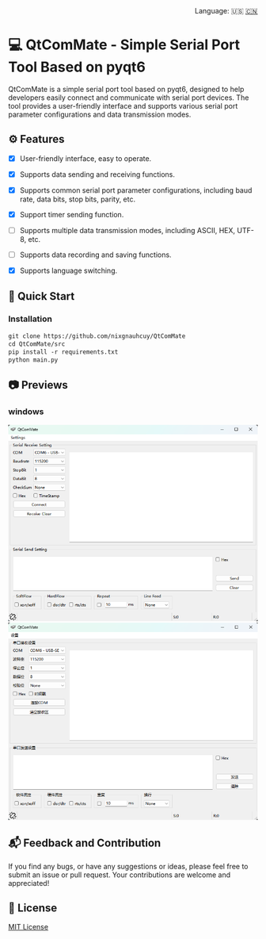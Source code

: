 <div align="right">
  Language:
  🇺🇸
  <a title="Chinese" href="/README_CN.md">🇨🇳</a>
</div>

# :computer: QtComMate - Simple Serial Port Tool Based on pyqt6

QtComMate is a simple serial port tool based on pyqt6, designed to help developers easily connect and communicate with serial port devices. The tool provides a user-friendly interface and supports various serial port parameter configurations and data transmission modes.

## :gear: Features

- [x] User-friendly interface, easy to operate.
- [x] Supports data sending and receiving functions.
- [x] Supports common serial port parameter configurations, including baud rate, data bits, stop bits, parity, etc.
- [x] Support timer sending function.
- [ ] Supports multiple data transmission modes, including ASCII, HEX, UTF-8, etc.
- [ ] Supports data recording and saving functions.
- [x] Supports language switching.


## :rocket: Quick Start

### Installation

```
git clone https://github.com/nixgnauhcuy/QtComMate
cd QtComMate/src
pip install -r requirements.txt
python main.py
```

## :camera: Previews

### windows
![](/docs/images/qtcommate-win-en.png)
![](/docs/images/qtcommate-win-cn.png)

## :mailbox_with_mail: Feedback and Contribution

If you find any bugs, or have any suggestions or ideas, please feel free to submit an issue or pull request. Your contributions are welcome and appreciated!

## :page_facing_up: License

[MIT License](https://github.com/nixgnauhcuy/QtComMate/blob/main/LICENSE)